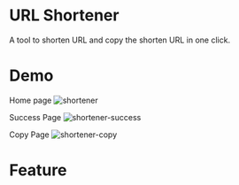 # URL Shortener

A tool to shorten URL and copy the shorten URL in one click.

# Demo

Home page
![shortener](https://user-images.githubusercontent.com/92006997/142183123-4f873229-3ff3-4c47-a8ff-3f7dbf03422b.png)

Success Page
![shortener-success](https://user-images.githubusercontent.com/92006997/142183175-8b9119e0-74cf-4852-9285-0a3a043fe54d.png)

Copy Page
![shortener-copy](https://user-images.githubusercontent.com/92006997/142183202-04c0dd8a-c0eb-447c-a6d8-cccd1421f509.png)

# Feature
